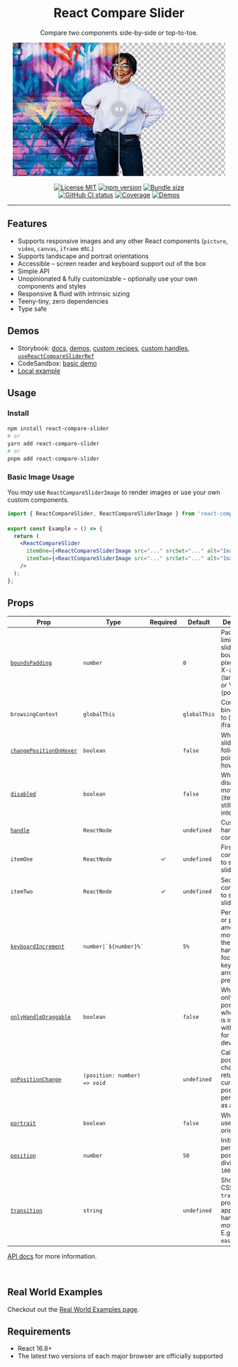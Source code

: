 <div align="center">
  <h1>React Compare Slider</h1>
  <p>Compare two components side-by-side or top-to-toe.</p>

[![Example](https://raw.githubusercontent.com/nerdyman/stuff/main/libs/react-compare-slider/docs/hero.gif)](https://codesandbox.io/p/sandbox/github/nerdyman/react-compare-slider/tree/main/docs/example?file=/src/App.tsx:1,1)

<a href="https://github.com/nerdyman/react-compare-slider/blob/main/LICENSE"><img alt="License MIT" src="https://img.shields.io/npm/l/react-compare-slider.svg" /></a>
<a href="https://npmjs.com/package/react-compare-slider"><img  alt="npm version" src="https://img.shields.io/npm/v/react-compare-slider.svg" /></a>
<a href="https://bundlephobia.com/result?p=react-compare-slider"><img alt="Bundle size" src="https://img.shields.io/bundlephobia/minzip/react-compare-slider.svg?color=brightgreen" /></a>
<br/>
<a href="https://github.com/nerdyman/react-compare-slider/actions?query=workflow%3Abuild"><img alt="GitHub CI status" src="https://img.shields.io/github/actions/workflow/status/nerdyman/react-compare-slider/ci.yml" /></a>
<a href="https://codeclimate.com/github/nerdyman/react-compare-slider/code?q=lib"><img src="https://img.shields.io/codeclimate/coverage/nerdyman/react-compare-slider" alt="Coverage" /></a>
<a href="https://react-compare-slider.vercel.app"><img  alt="Demos" src="https://raw.githubusercontent.com/storybookjs/brand/8d28584c89959d7075c237e9345955c895048977/badge/badge-storybook.svg" /></a>

</div>

---

## Features

- Supports responsive images and any other React components (`picture`, `video`, `canvas`, `iframe` etc.)
- Supports landscape and portrait orientations
- Accessible &ndash; screen reader and keyboard support out of the box
- Simple API
- Unopinionated & fully customizable &ndash; optionally use your own components and styles
- Responsive & fluid with intrinsic sizing
- Teeny-tiny, zero dependencies
- Type safe

## Demos

- Storybook: [docs](https://react-compare-slider.vercel.app/?path=/docs/docs-introduction--docs), [demos](https://react-compare-slider.vercel.app/?path=/story/demos), [custom recipes](https://react-compare-slider.vercel.app/?path=/story/recipes), [custom handles](https://react-compare-slider.vercel.app/?path=/story/handles), [`useReactCompareSliderRef`](https://react-compare-slider.vercel.app/?path=/docs/docs-usereactcomparesliderref--docs)
- CodeSandbox: [basic demo](https://codesandbox.io/p/sandbox/github/nerdyman/react-compare-slider/tree/main/docs/example?file=/src/App.tsx:1,1)
- [Local example](./docs/example)

## Usage

### Install

```sh
npm install react-compare-slider
# or
yarn add react-compare-slider
# or
pnpm add react-compare-slider
```

### Basic Image Usage

You _may_ use `ReactCompareSliderImage` to render images or use your own custom
components.

```jsx
import { ReactCompareSlider, ReactCompareSliderImage } from 'react-compare-slider';

export const Example = () => {
  return (
    <ReactCompareSlider
      itemOne={<ReactCompareSliderImage src="..." srcSet="..." alt="Image one" />}
      itemTwo={<ReactCompareSliderImage src="..." srcSet="..." alt="Image two" />}
    />
  );
};
```

## Props

| Prop | Type | Required | Default | Description |
| ---- | ---- | :------: | ------- | ----------- |
| [`boundsPadding`](https://react-compare-slider.vercel.app/?path=/story/demos--bounds-padding)                   | `number`                     |   | `0`           | Padding to limit the slideable bounds in pixels on the X-axis (landscape) or Y-axis (portrait).
| `browsingContext`                                                                                               | `globalThis`                 |   | `globalThis`  | Context to bind events to (useful for iframes).
| [`changePositionOnHover`](https://react-compare-slider.vercel.app/?path=/story/demos--change-position-on-hover) | `boolean`                    |   | `false`       | Whether the slider should follow the pointer on hover.
| [`disabled`](https://react-compare-slider.vercel.app/?path=/story/demos--disabled)                              | `boolean`                    |   | `false`       |  Whether to disable slider movement (items are still interactable).
| [`handle`](https://react-compare-slider.vercel.app/?path=/story/demos--handle)                                  | `ReactNode`                  |   | `undefined`   | Custom handle component.
| `itemOne`                                                                                                       | `ReactNode`                  | ✓ | `undefined`   | First component to show in slider.
| `itemTwo`                                                                                                       | `ReactNode`                  | ✓ | `undefined`   | Second component to show in slider.
| [`keyboardIncrement`](https://react-compare-slider.vercel.app/?path=/story/demos--keyboard-increment)           | `` number\|`${number}%` ``   |   | `5%`          | Percentage or pixel amount to move when the slider handle is focused and keyboard arrow is pressed.
| [`onlyHandleDraggable`](https://react-compare-slider.vercel.app/?path=/story/demos--only-handle-draggable)      | `boolean`                    |   | `false`       | Whether to only change position when handle is interacted with (useful for touch devices).
| [`onPositionChange`](https://react-compare-slider.vercel.app/?path=/story/demos--on-position-change)            | `(position: number) => void` |   | `undefined`   | Callback on position change, returns current position percentage as argument.
| [`portrait`](https://react-compare-slider.vercel.app/?path=/story/demos--portrait)                              | `boolean`                    |   | `false`       | Whether to use portrait orientation.
| [`position`](https://react-compare-slider.vercel.app/?path=/story/demos--position)                              | `number`                     |   | `50`          | Initial percentage position of divide (`0-100`).
| [`transition`](https://react-compare-slider.vercel.app/?path=/story/demos--transition)                          | `string`                     |   | `undefined`   | Shorthand CSS `transition` property to apply to handle movement. E.g. `.5s ease-in-out`

[API docs](https://react-compare-slider.vercel.app/?path=/docs/docs-api--docs) for more information.

<br />

## Real World Examples

Checkout out the [Real World Examples page](https://react-compare-slider.vercel.app/?path=/docs/docs-real-world-examples--docs).

## Requirements

- React 16.8+
- The latest two versions of each major browser are officially supported
